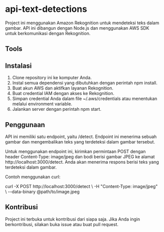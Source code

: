 # api-text-detections
<p>Project ini menggunakan Amazon Rekognition untuk mendeteksi teks dalam gambar. API ini dibangun dengan Node.js dan menggunakan AWS SDK untuk berkomunikasi dengan Rekognition.</p>

<h2><b>Tools</b></h2>
<link rel="stylesheet" href="https://cdnjs.cloudflare.com/ajax/libs/font-awesome/5.14.0/css/all.min.css" integrity="sha512-1PKOgIY59xJ8Co8+NE6FZ+LOAZKjy+KY8iq0G4B3CyeY6wYHN3yt9PW0XpSriVlkMXe40PTKnXrLnZ9+fkDaog==" crossorigin="anonymous" />
<i class="fab fa-aws"></i>
<i class="fab fa-node-js"></i>

<h2><b>Instalasi</b></h2>
<ol>
  <li>Clone repository ini ke komputer Anda.</li>
  <li>Instal semua dependensi yang dibutuhkan dengan perintah npm install.</li>
  <li>Buat akun AWS dan aktifkan layanan Rekognition.</li>
  <li>Buat credential IAM dengan akses ke Rekognition.</li>
  <li>Simpan credential Anda dalam file ~/.aws/credentials atau menentukan melalui environment variable.</li>
  <li>Jalankan server dengan perintah npm start.</li>
</ol>

<h2><b>Penggunaan</b></h2>
<p>API ini memiliki satu endpoint, yaitu /detect. Endpoint ini menerima sebuah gambar dan mengembalikan teks yang terdeteksi dalam gambar tersebut.

Untuk menggunakan endpoint ini, kirimkan permintaan POST dengan header Content-Type: image/jpeg dan bodi berisi gambar JPEG ke alamat http://localhost:3000/detect. Anda akan menerima respons berisi teks yang terdeteksi dalam gambar.

Contoh menggunakan curl:</p>
<p>curl -X POST http://localhost:3000/detect \
  -H "Content-Type: image/jpeg" \
  --data-binary @path/to/image.jpeg</p>
  
<h2><b>Kontribusi</b></h2>
<p>Project ini terbuka untuk kontribusi dari siapa saja. Jika Anda ingin berkontribusi, silakan buka issue atau buat pull request.</p>
